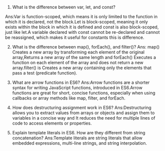 1. What is the difference between var, let, and const?

Ans:Var is function-scoped, which means it is only limited to the function in which it is declared, not the block.Let is block-scoped, meaning it only exists within the block in which it is defined and const is also block-scoped, just like let.A variable declared with const cannot be re-declared and cannot be reassigned, which makes it useful for constants this is difference.

2. What is the difference between map(), forEach(), and filter()?
Ans: map() Creates a new array by transforming each element of the original array,Returns a new array of the same length and forEach() Executes a function on each element of the array and does not return a new array.filter() is Creates a new array containing only the elements that pass a test (predicate function).

3. What are arrow functions in ES6?
Ans:Arrow functions are a shorter syntax for writing JavaScript functions, introduced in ES6.Arrow functions are great for short, concise functions, especially when using callbacks or array methods like map, filter, and forEach.

4. How does destructuring assignment work in ES6?
Ans:Destructuring allows you to extract values from arrays or objects and assign them to variables in a concise way and It reduces the need for multiple lines of code to access elements or properties.

5. Explain template literals in ES6. How are they different from string concatenation?
Ans:Template literals are string literals that allow embedded expressions, multi-line strings, and string interpolation.